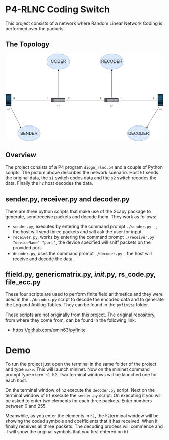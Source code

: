 P4-RLNC Coding Switch
=====
This project consists of a network where Random Linear Network Coding is performed over the packets.

## The Topology
![Image](images/rlncTopo.png "rlnc")

## Overview

The project consists of a P4 program  ```diogo_rlnc.p4``` and a couple of Python scripts.
The picture above describes the network scenario. Host ```h1``` sends the original data, the ```s1``` switch codes data and the ```s2``` switch recodes the data. Finally the ```h2```  host decodes the data.

## sender.py, receiver.py and decoder.py
There are three python scripts that make use of the Scapy package to generate, send,receive packets and decode them.
They work as follows:

 * ```sender.py```, executes by entering the command prompt ```./sender.py  ```, the host will send three packets and will ask the user for input
 * ```receiver.py```, works by entering the command prompt ```./receiver.py "deviceName" "port"```, the device specified will sniff packets on the provided port.
 * ```decoder.py```, uses the command prompt ```./decoder.py ```, the host will receive and decode the  data.

## ffield.py, genericmatrix.py, _init_.py, rs_code.py, file_ecc.py
These four scripts are used to perform finite field arithmetics and they were used in the  ```./decoder.py``` script to decode the encoded data and to generate the Log and Antilog Tables. They can be found in the ```pyfinite``` folder.


These scripts are not originally from this project. The original repository, from where they come from, can be found in the following link:

  * https://github.com/emin63/pyfinite

Demo
=====
To run the project just open the terminal in the same folder of the project and type ```make```. This will launch mininet.
Now on the mininet command prompt type ```xterm h1 h2```. Two terminal windows will be launched one for each host.


On the terminal window of ```h2``` execute the ```decoder.py``` script. Next on the terminal window of ```h1``` execute the
```sender.py``` script. On executing it you will be asked to enter two elements for each three packets. Enter numbers between 0 and 255.


Meanwhile, as you enter the elements in ```h1```, the ```h2```terminal window will be showing the coded symbols and coefficients that it has received. When it finally receives all three packets. The decoding process will commence and it will show the original symbols that you first entered on ```h1```
